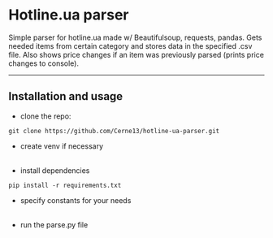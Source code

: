 # Hotline.ua parser
Simple parser for hotline.ua made w/ Beautifulsoup, requests, pandas.
Gets needed items from certain category 
and stores data in the specified .csv file.
Also shows price changes if an item was previously parsed 
(prints price changes to console).

***

## Installation and usage

- clone the repo:
```
git clone https://github.com/Cerne13/hotline-ua-parser.git
```

- create venv if necessary
<br></br>

- install dependencies
```
pip install -r requirements.txt
```
- specify constants for your needs
<br></br>

- run the parse.py file



